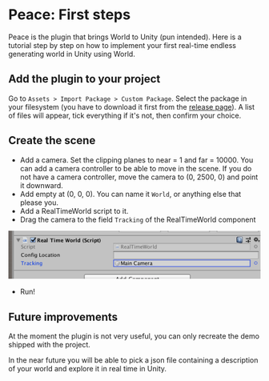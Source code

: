 # Peace: First steps

Peace is the plugin that brings World to Unity (pun intended). Here is a tutorial
step by step on how to implement your first real-time endless generating world
in Unity using World.

## Add the plugin to your project

Go to `Assets > Import Package > Custom Package`.
Select the package in your filesystem (you have to download it first from the
[release page](https://github.com/BynaryCobweb/world/releases)).
A list of files will appear, tick everything if it's not, then confirm your choice.

## Create the scene

- Add a camera. Set the clipping planes to near = 1 and far = 10000. You can add
a camera controller to be able to move in the scene. If you do not have a camera
controller, move the camera to (0, 2500, 0) and point it downward.
- Add empty at (0, 0, 0). You can name it `World`, or anything else that please
you.
- Add a RealTimeWorld script to it. <!--
You can pick the demo you want. Leave empty for default. Available demos are: ... -->
- Drag the camera to the field `Tracking` of the RealTimeWorld component

![Capture of the RealTimeWorld component](images/realtimeworld-config.png)

- Run!

## Future improvements

At the moment the plugin is not very useful, you can only recreate the demo shipped
with the project.

In the near future you will be able to pick a json file containing a description
of your world and explore it in real time in Unity.

<!--
Features I want to implement:
 - world autocompletion (interpolation): design your level, put an endlessly
    generated world around!
 - during level design:
    - put an empty somewhere
    - Attach a world script that specify: radius, maximum resolution
    - Click 'Regenerate' to add all the assets
    - Interactive generation: user modification can be returned to world
-->
